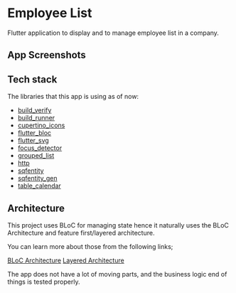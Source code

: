 # Employee List

Flutter application to display and to manage employee list in a company.


## App Screenshots

<p align="center">
</p>


## Tech stack
The libraries that this app is using as of now:
- [build_verify](https://pub.dev/packages/build_verify)
- [build_runner](https://pub.dev/packages/build_runner)
- [cupertino_icons](https://pub.dev/packages/cupertino_icons)
- [flutter_bloc](https://pub.dev/packages/flutter_bloc)
- [flutter_svg](https://pub.dev/packages/flutter_svg)
- [focus_detector](https://pub.dev/packages/focus_detector)
- [grouped_list](https://pub.dev/packages/grouped_list)
- [http](https://pub.dev/packages/http)
- [sqfentity](https://pub.dev/packages/sqfentity)
- [sqfentity_gen](https://pub.dev/packages/sqfentity_gen)
- [table_calendar](https://pub.dev/packages/table_calendar)

## Architecture

This project uses BLoC for managing state hence it naturally uses the BLoC Architecture and feature first/layered architecture.

You can learn more about those from the following links;

[BLoC Architecture](https://bloclibrary.dev/#/architecture)
[Layered Architecture](https://verygood.ventures/blog/very-good-flutter-architecture)


The app does not have a lot of moving parts, and the business logic end of things is tested properly.